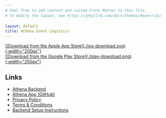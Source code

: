 ```yaml
---
# Feel free to add content and custom Front Matter to this file.
# To modify the layout, see https://jekyllrb.com/docs/themes/#overriding-theme-defaults

layout: default
title: Athena Event Logistics
---
```


<div style="display: flex; flex-direction: row; flex-wrap: wrap; align-items: center; justify-content: flex-start;">
    <a href="#todo-ios-link" style="display: inline-block;" markdown="1">
        ![Download from the Apple App Store](./ios-download.svg){:width="200px"}
    </a>
    <a href="#todo-android-link" style="display: inline-block;" markdown="1">
        ![Download from the Google Play Store](./play-download.png){:width="250px"}
    </a>
</div>

## Links

* [Athena Backend](https://github.com/athena-logistics/athena-backend)
* [Athena App (GitHub)](https://github.com/athena-logistics/athena-rn)
* [Privacy Policy](./privacy-policy.md)
* [Terms & Conditions](./terms.md)
* [Backend Setup Instructions](#todo-backend-setup-instructions)
